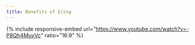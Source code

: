 ```yaml
---
title: Benefits of Icing
---
```


{% include responsive-embed url="https://www.youtube.com/watch?v=-P8Qh4MuyVc" ratio="16:9" %}
